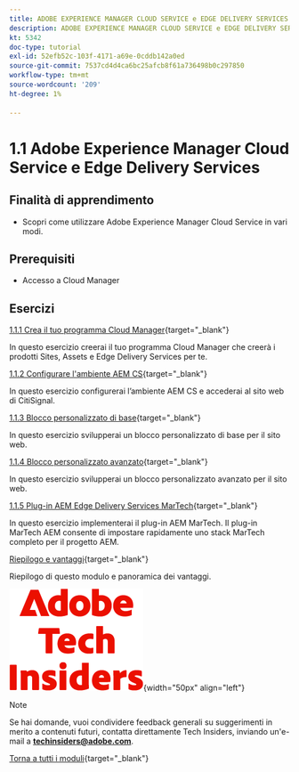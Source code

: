 ```yaml
---
title: ADOBE EXPERIENCE MANAGER CLOUD SERVICE e EDGE DELIVERY SERVICES
description: ADOBE EXPERIENCE MANAGER CLOUD SERVICE e EDGE DELIVERY SERVICES
kt: 5342
doc-type: tutorial
exl-id: 52efb52c-103f-4171-a69e-0cddb142a0ed
source-git-commit: 7537cd4d4ca6bc25afcb8f61a736498b0c297850
workflow-type: tm+mt
source-wordcount: '209'
ht-degree: 1%

---
```


# 1.1 Adobe Experience Manager Cloud Service e Edge Delivery Services

## Finalità di apprendimento

- Scopri come utilizzare Adobe Experience Manager Cloud Service in vari modi.

## Prerequisiti

- Accesso a Cloud Manager

## Esercizi

[1.1.1 Crea il tuo programma Cloud Manager](./ex1.md){target="_blank"}

In questo esercizio creerai il tuo programma Cloud Manager che creerà i prodotti Sites, Assets e Edge Delivery Services per te.

[1.1.2 Configurare l&#39;ambiente AEM CS](./ex2.md){target="_blank"}

In questo esercizio configurerai l’ambiente AEM CS e accederai al sito web di CitiSignal.

[1.1.3 Blocco personalizzato di base](./ex3.md){target="_blank"}

In questo esercizio svilupperai un blocco personalizzato di base per il sito web.

[1.1.4 Blocco personalizzato avanzato](./ex4.md){target="_blank"}

In questo esercizio svilupperai un blocco personalizzato avanzato per il sito web.

[1.1.5 Plug-in AEM Edge Delivery Services MarTech](./ex5.md){target="_blank"}

In questo esercizio implementerai il plug-in AEM MarTech. Il plug-in MarTech AEM consente di impostare rapidamente uno stack MarTech completo per il progetto AEM.

[Riepilogo e vantaggi](./summary.md){target="_blank"}

Riepilogo di questo modulo e panoramica dei vantaggi.

![Informazioni tecniche](./../../../assets/images/techinsiders.png){width="50px" align="left"}

>[!NOTE]
>
>Se hai domande, vuoi condividere feedback generali su suggerimenti in merito a contenuti futuri, contatta direttamente Tech Insiders, inviando un&#39;e-mail a **techinsiders@adobe.com**.

[Torna a tutti i moduli](../../../overview.md){target="_blank"}
